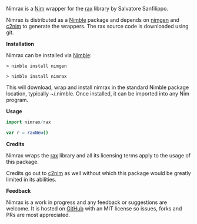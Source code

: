 Nimrax is a [Nim](https://nim-lang.org/) wrapper for the [rax](https://github.com/antirez/rax) library by Salvatore Sanfilippo.

Nimrax is distributed as a [Nimble](https://github.com/nim-lang/nimble) package and depends on [nimgen](https://github.com/genotrance/nimgen) and [c2nim](https://github.com/nim-lang/c2nim/) to generate the wrappers. The rax source code is downloaded using git.

__Installation__

Nimrax can be installed via [Nimble](https://github.com/nim-lang/nimble):

```
> nimble install nimgen

> nimble install nimrax
```

This will download, wrap and install nimrax in the standard Nimble package location, typically ~/.nimble. Once installed, it can be imported into any Nim program.

__Usage__

```nim
import nimrax/rax

var r = raxNew()
```

__Credits__

Nimrax wraps the [rax](https://github.com/antirez/rax) library and all its licensing terms apply to the usage of this package.

Credits go out to [c2nim](https://github.com/nim-lang/c2nim/) as well without which this package would be greatly limited in its abilities.

__Feedback__

Nimrax is a work in progress and any feedback or suggestions are welcome. It is hosted on [GitHub](https://github.com/genotrance/nimrax) with an MIT license so issues, forks and PRs are most appreciated.
